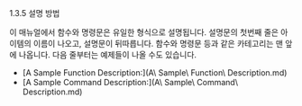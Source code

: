 1.3.5 설명 방법

 이 매뉴얼에서 함수와 명령문은 유일한 형식으로 설명됩니다. 설명문의 첫번째 줄은 아이템의 이름이 나오고, 설명문이 뒤따릅니다. 함수와 명령문 등과 같은 카테고리는 맨 앞에 나옵니다. 다음 줄부터는 예제들이 나올 수도 있습니다.

  * [A Sample Function Description:](A\ Sample\ Function\ Description.md)
  * [A Sample Command Description:](A\ Sample\ Command\ Description.md)
